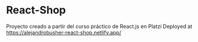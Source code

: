# React-Shop

Proyecto creado a partir del curso práctico de React.js en Platzi
Deployed at https://alejandrobusher-react-shop.netlify.app/
